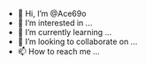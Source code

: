 - 👋 Hi, I’m @Ace69o
- 👀 I’m interested in ...
- 🌱 I’m currently learning ...
- 💞️ I’m looking to collaborate on ...
- 📫 How to reach me ...

<!---
Ace69o/Ace69o is a ✨ special ✨ repository because its `README.md` (this file) appears on your GitHub profile.
You can click the Preview link to take a look at your changes.
--->
